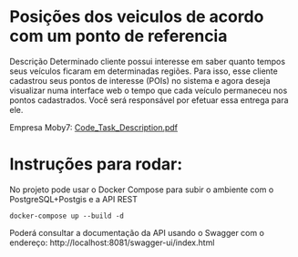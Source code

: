# Posições dos veiculos de acordo com um ponto de referencia

Descrição 
Determinado cliente possui interesse em saber quanto tempos seus veículos ficaram em 
determinadas regiões. Para isso, esse cliente cadastrou seus pontos de interesse (POIs) no 
sistema e agora deseja visualizar numa interface web o tempo que cada veículo permaneceu 
nos pontos cadastrados. Você será responsável por efetuar essa entrega para ele.

Empresa Moby7:
[Code_Task_Description.pdf](https://github.com/otaviobs/ponto-referencia/files/9275048/Code_Task_Description.pdf)


# Instruções para rodar:
No projeto pode usar o Docker Compose para subir o ambiente com o PostgreSQL+Postgis e a API REST
```
docker-compose up --build -d
```

Poderá consultar a documentação da API usando o Swagger com o endereço: http://localhost:8081/swagger-ui/index.html
